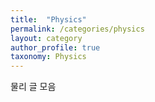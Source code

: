 ```yaml
---
title:  "Physics"
permalink: /categories/physics
layout: category
author_profile: true
taxonomy: Physics
---
```


물리 글 모음
